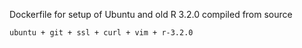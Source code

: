 Dockerfile for setup of Ubuntu and old R 3.2.0 compiled from source
```
ubuntu + git + ssl + curl + vim + r-3.2.0
```
